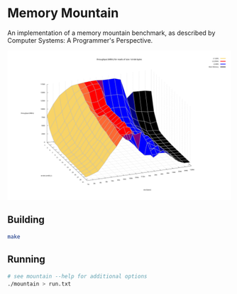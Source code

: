 # Memory Mountain

An implementation of a memory mountain benchmark, as described by Computer Systems: A Programmer's Perspective.

![Memory Mountain](./mountain.svg)

## Building

```bash
make 
```

## Running

```bash
# see mountain --help for additional options
./mountain > run.txt
```







